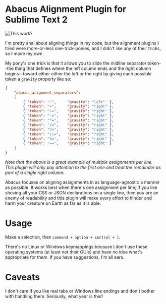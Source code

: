 Abacus Alignment Plugin for Sublime Text 2
================

![This work?](http://dl.dropbox.com/u/5514249/Abacus.gif)

I'm pretty anal about aligning things in my code, but the alignment plugins I tried were more-or-less one-trick-ponies, and I didn't like any of their tricks, so I made my own.

My pony's one trick is that it allows you to slide the midline separator token--the thing that defines where the left column ends and the right column begins--toward either either the left or the right by giving each possible token a `gravity` property like so:

``` json
{
    "abacus_alignment_separators": 
    [    
        { "token": ":",     "gravity": "left"  },
        { "token": "=",     "gravity": "right" },
        { "token": "+=",    "gravity": "right" },
        { "token": "-=",    "gravity": "right" },
        { "token": "*=",    "gravity": "right" },
        { "token": "/=",    "gravity": "right" },
        { "token": "?=",    "gravity": "right" },
        { "token": "||=",   "gravity": "right" },
        { "token": "%=",    "gravity": "right" },
        { "token": "==",    "gravity": "right" }
    ]
}
```

*Note that the above is a great example of multiple assignments per line. This plugin will only pay attention to the first one and treat the remainder as part of a single right column.*

Abacus focuses on aligning assignments in as language-agnostic a manner as possible. It works best when there's one assignment per line; if you like shoving all your CSS or JSON declarations on a single line, then you are an enemy of readability and this plugin will make every effort to hinder and harm your creature on Earth as far as it is able.

Usage
============

Make a selection, then `command + option + control + ]`.

There's no Linux or Windows keymappings because I don't use these operating systems (at least not their GUIs) and have no idea what's appropriate for them. If you have suggestions, I'm all ears. 

Caveats
============

I don't care if you like real tabs or Windows line endings and don't bother with handling them. Seriously, what year is this? 
